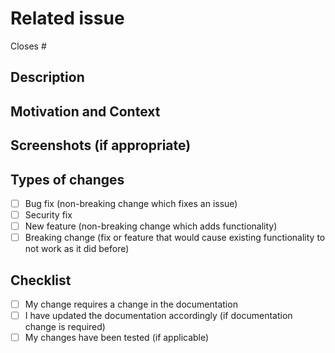 # Related issue

Closes #<!--- issue number -->

## Description

<!--- Describe your changes in detail -->

## Motivation and Context

<!--- Why is this change required? What problem does it solve? -->

## Screenshots (if appropriate)

## Types of changes

<!--- What types of changes does your code introduce? Put an `x` in all the boxes that apply: -->

- [ ] Bug fix (non-breaking change which fixes an issue)
- [ ] Security fix
- [ ] New feature (non-breaking change which adds functionality)
- [ ] Breaking change (fix or feature that would cause existing functionality to not work as it did before)

## Checklist

<!--- Go over all the following points, and put an `x` in all the boxes that apply. -->

- [ ] My change requires a change in the documentation
- [ ] I have updated the documentation accordingly (if documentation change is required)
- [ ] My changes have been tested (if applicable)
